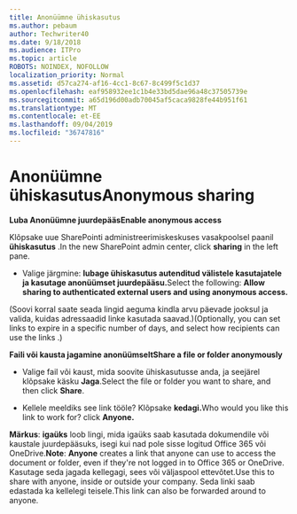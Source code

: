 ```yaml
---
title: Anonüümne ühiskasutus
ms.author: pebaum
author: Techwriter40
ms.date: 9/18/2018
ms.audience: ITPro
ms.topic: article
ROBOTS: NOINDEX, NOFOLLOW
localization_priority: Normal
ms.assetid: d57ca274-af16-4cc1-8c67-8c499f5c1d37
ms.openlocfilehash: eaf958932ee1c1b4e33bd5dae96a48c37505739e
ms.sourcegitcommit: a65d196d00adb70045af5caca9828fe44b951f61
ms.translationtype: MT
ms.contentlocale: et-EE
ms.lasthandoff: 09/04/2019
ms.locfileid: "36747816"
---
```

# <a name="anonymous-sharing"></a><span data-ttu-id="7633f-102">Anonüümne ühiskasutus</span><span class="sxs-lookup"><span data-stu-id="7633f-102">Anonymous sharing</span></span>

 <span data-ttu-id="7633f-103">**Luba Anonüümne juurdepääs**</span><span class="sxs-lookup"><span data-stu-id="7633f-103">**Enable anonymous access**</span></span>
  
<span data-ttu-id="7633f-104">Klõpsake uue SharePointi administreerimiskeskuses vasakpoolsel paanil **ühiskasutus** .</span><span class="sxs-lookup"><span data-stu-id="7633f-104">In the new SharePoint admin center, click **sharing** in the left pane.</span></span> 
  
- <span data-ttu-id="7633f-105">Valige järgmine: **lubage ühiskasutus autenditud välistele kasutajatele ja kasutage anonüümset juurdepääsu.**</span><span class="sxs-lookup"><span data-stu-id="7633f-105">Select the following: **Allow sharing to authenticated external users and using anonymous access.**</span></span>
  
<span data-ttu-id="7633f-106">(Soovi korral saate seada lingid aeguma kindla arvu päevade jooksul ja valida, kuidas adressaadid linke kasutada saavad.)</span><span class="sxs-lookup"><span data-stu-id="7633f-106">(Optionally, you can set links to expire in a specific number of days, and select how recipients can use the links .)</span></span>
    
 <span data-ttu-id="7633f-107">**Faili või kausta jagamine anonüümselt**</span><span class="sxs-lookup"><span data-stu-id="7633f-107">**Share a file or folder anonymously**</span></span>
  
- <span data-ttu-id="7633f-108">Valige fail või kaust, mida soovite ühiskasutusse anda, ja seejärel klõpsake käsku **Jaga**.</span><span class="sxs-lookup"><span data-stu-id="7633f-108">Select the file or folder you want to share, and then click **Share**.</span></span> 
    
- <span data-ttu-id="7633f-109">Kellele meeldiks see link tööle? Klõpsake **kedagi.**</span><span class="sxs-lookup"><span data-stu-id="7633f-109">Who would you like this link to work for? click **Anyone.**</span></span>
  
 <span data-ttu-id="7633f-110">**Märkus**: **igaüks** loob lingi, mida igaüks saab kasutada dokumendile või kaustale juurdepääsuks, isegi kui nad pole sisse logitud Office 365 või OneDrive.</span><span class="sxs-lookup"><span data-stu-id="7633f-110">**Note**: **Anyone** creates a link that anyone can use to access the document or folder, even if they're not logged in to Office 365 or OneDrive.</span></span> <span data-ttu-id="7633f-111">Kasutage seda jagada kellegagi, sees või väljaspool ettevõtet.</span><span class="sxs-lookup"><span data-stu-id="7633f-111">Use this to share with anyone, inside or outside your company.</span></span> <span data-ttu-id="7633f-112">Seda linki saab edastada ka kellelegi teisele.</span><span class="sxs-lookup"><span data-stu-id="7633f-112">This link can also be forwarded around to anyone.</span></span> 
    

